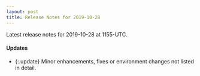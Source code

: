 ```yaml
---
layout: post
title: Release Notes for 2019-10-28
---
```


Latest release notes for 2019-10-28 at 1155-UTC.

<div class='updates' markdown='1'>

#### Updates

- {:.update} Minor enhancements, fixes or environment changes not listed in detail.

</div>


